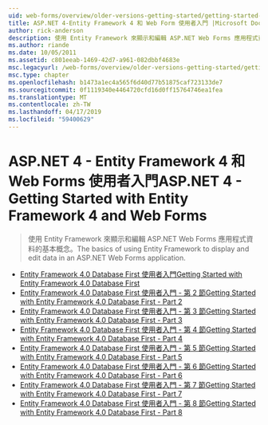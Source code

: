 ```yaml
---
uid: web-forms/overview/older-versions-getting-started/getting-started-with-ef/index
title: ASP.NET 4-Entity Framework 4 和 Web Form 使用者入門 |Microsoft Docs
author: rick-anderson
description: 使用 Entity Framework 來顯示和編輯 ASP.NET Web Forms 應用程式資料的基本概念。
ms.author: riande
ms.date: 10/05/2011
ms.assetid: c801eeab-1469-42d7-a961-082dbbf4683e
msc.legacyurl: /web-forms/overview/older-versions-getting-started/getting-started-with-ef
msc.type: chapter
ms.openlocfilehash: b1473a1ec4a565f6d40d77b51875caf723133de7
ms.sourcegitcommit: 0f1119340e4464720cfd16d0ff15764746ea1fea
ms.translationtype: MT
ms.contentlocale: zh-TW
ms.lasthandoff: 04/17/2019
ms.locfileid: "59400629"
---
```

# <a name="aspnet-4---getting-started-with-entity-framework-4-and-web-forms"></a><span data-ttu-id="6ec70-103">ASP.NET 4 - Entity Framework 4 和 Web Forms 使用者入門</span><span class="sxs-lookup"><span data-stu-id="6ec70-103">ASP.NET 4 - Getting Started with Entity Framework 4 and Web Forms</span></span>

> <span data-ttu-id="6ec70-104">使用 Entity Framework 來顯示和編輯 ASP.NET Web Forms 應用程式資料的基本概念。</span><span class="sxs-lookup"><span data-stu-id="6ec70-104">The basics of using Entity Framework to display and edit data in an ASP.NET Web Forms application.</span></span>


- [<span data-ttu-id="6ec70-105">Entity Framework 4.0 Database First 使用者入門</span><span class="sxs-lookup"><span data-stu-id="6ec70-105">Getting Started with Entity Framework 4.0 Database First</span></span>](the-entity-framework-and-aspnet-getting-started-part-1.md)
- [<span data-ttu-id="6ec70-106">Entity Framework 4.0 Database First 使用者入門 - 第 2 節</span><span class="sxs-lookup"><span data-stu-id="6ec70-106">Getting Started with Entity Framework 4.0 Database First - Part 2</span></span>](the-entity-framework-and-aspnet-getting-started-part-2.md)
- [<span data-ttu-id="6ec70-107">Entity Framework 4.0 Database First 使用者入門 - 第 3 節</span><span class="sxs-lookup"><span data-stu-id="6ec70-107">Getting Started with Entity Framework 4.0 Database First - Part 3</span></span>](the-entity-framework-and-aspnet-getting-started-part-3.md)
- [<span data-ttu-id="6ec70-108">Entity Framework 4.0 Database First 使用者入門 - 第 4 節</span><span class="sxs-lookup"><span data-stu-id="6ec70-108">Getting Started with Entity Framework 4.0 Database First - Part 4</span></span>](the-entity-framework-and-aspnet-getting-started-part-4.md)
- [<span data-ttu-id="6ec70-109">Entity Framework 4.0 Database First 使用者入門 - 第 5 節</span><span class="sxs-lookup"><span data-stu-id="6ec70-109">Getting Started with Entity Framework 4.0 Database First - Part 5</span></span>](the-entity-framework-and-aspnet-getting-started-part-5.md)
- [<span data-ttu-id="6ec70-110">Entity Framework 4.0 Database First 使用者入門 - 第 6 節</span><span class="sxs-lookup"><span data-stu-id="6ec70-110">Getting Started with Entity Framework 4.0 Database First - Part 6</span></span>](the-entity-framework-and-aspnet-getting-started-part-6.md)
- [<span data-ttu-id="6ec70-111">Entity Framework 4.0 Database First 使用者入門 - 第 7 節</span><span class="sxs-lookup"><span data-stu-id="6ec70-111">Getting Started with Entity Framework 4.0 Database First - Part 7</span></span>](the-entity-framework-and-aspnet-getting-started-part-7.md)
- [<span data-ttu-id="6ec70-112">Entity Framework 4.0 Database First 使用者入門 - 第 8 節</span><span class="sxs-lookup"><span data-stu-id="6ec70-112">Getting Started with Entity Framework 4.0 Database First - Part 8</span></span>](the-entity-framework-and-aspnet-getting-started-part-8.md)
